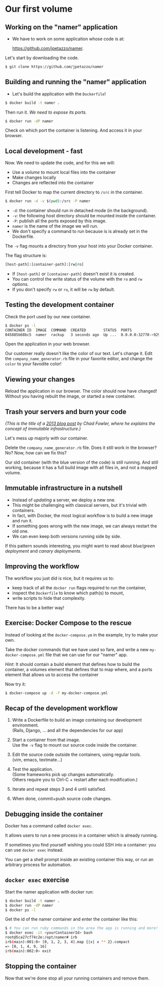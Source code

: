 # Our first volume

## Working on the "namer" application

* We have to work on some application whose code is at:

  https://github.com/jpetazzo/namer.

Let's start by downloading the code.

```bash
$ git clone https://github.com/jpetazzo/namer
```

## Building and running the "namer" application

* Let's build the application with the `Dockerfile`!

```bash
$ docker build -t namer .
```

Then run it. *We need to expose its ports.*

```bash
$ docker run -dP namer
```

Check on which port the container is listening. And access it in your browser.

## Local development - fast

Now. We need to update the code, and for this we will:

  * Use a *volume* to mount local files into the container
  * Make changes locally
  * Changes are reflected into the container

First tell Docker to map the current directory to `/src` in the container.

```bash
$ docker run -d -v $(pwd):/src -P namer
```

* `-d`: the container should run in detached mode (in the background).
* `-v`: the following host directory should be mounted inside the container.
* `-P`: publish all the ports exposed by this image.
* `namer` is the name of the image we will run.
* We don't specify a command to run because is is already set in the Dockerfile.

The `-v` flag mounts a directory from your host into your Docker container.

The flag structure is:

```bash
[host-path]:[container-path]:[rw|ro]
```

* If `[host-path]` or `[container-path]` doesn't exist it is created.
* You can control the write status of the volume with the `ro` and `rw` options.
* If you don't specify `rw` or `ro`, it will be `rw` by default.

## Testing the development container

Check the port used by our new container.

```bash
$ docker ps -l
CONTAINER ID  IMAGE  COMMAND  CREATED        STATUS  PORTS                   NAMES
045885b68bc5  namer  rackup   3 seconds ago  Up ...  0.0.0.0:32770->9292/tcp ...
```

Open the application in your web browser.

Our customer really doesn't like the color of our text. Let's change it.
Edit the `company_name_generator.rb` file in your favorite editor, and change the `color` to your favodite color!

## Viewing your changes

Reload the application in our browser.
The color should now have changed!
Without you having rebuilt the image, or started a new container.

## Trash your servers and burn your code

*(This is the title of a
[2013 blog post](http://chadfowler.com/2013/06/23/immutable-deployments.html)
by Chad Fowler, where he explains the concept of immutable infrastructure.)*

Let's mess up majorly with our container.

Delete the `company_name_generator.rb` file. Does it still work in the browser? No?
Now, how can we fix this?

Our old container (with the blue version of the code) is still running.
And still working, because it has a full build image with all files in, and not a mapped volume.

## Immutable infrastructure in a nutshell

* Instead of *updating* a server, we deploy a new one.
* This might be challenging with classical servers, but it's trivial with containers.
* In fact, with Docker, the most logical workflow is to build a new image and run it.
* If something goes wrong with the new image, we can always restart the old one.
* We can even keep both versions running side by side.

If this pattern sounds interesting, you might want to read about *blue/green deployment*
and *canary deployments*.

## Improving the workflow

The workflow you just did is nice, but it requires us to:

* keep track of all the `docker run` flags required to run the container,
* inspect the `Dockerfile` to know which path(s) to mount,
* write scripts to hide that complexity.

There has to be a better way!

## Exercise: Docker Compose to the rescue

Instead of looking at the `docker-compose.ym` in the example, try to make your own.

Take the docker commands that we have used so fare, and write a new `my-docker-compose.yml` file that we can use for our "namer" app.

_Hint:_ It should contain a build element that defines how to build the container, a volumes element that defines that to map where, and a ports element that allows us to access the container

Now try it:

```bash
$ docker-compose up -d -f my-docker-compose.yml
```

## Recap of the development workflow

1. Write a Dockerfile to build an image containing our development environment.
   <br/>
   (Rails, Django, ... and all the dependencies for our app)

2. Start a container from that image.
   <br/>
   Use the `-v` flag to mount our source code inside the container.

3. Edit the source code outside the containers, using regular tools.
   <br/>
   (vim, emacs, textmate...)

4. Test the application.
   <br/>
   (Some frameworks pick up changes automatically.
   <br/>Others require you to Ctrl-C + restart after each modification.)

5. Iterate and repeat steps 3 and 4 until satisfied.

6. When done, commit+push source code changes.

## Debugging inside the container

Docker has a command called `docker exec`.

It allows users to run a new process in a container which is already running.

If sometimes you find yourself wishing you could SSH into a container: you can use `docker exec` instead.

You can get a shell prompt inside an existing container this way, or run an arbitrary process for automation.

## `docker exec` exercise

Start the namer application with docker run:

```bash
$ docker build -t namer .
$ docker run -dP namer
$ docker ps -l
```

Get the id of the namer container and enter the container like this:

```bash
$ # You can run ruby commands in the area the app is running and more!
$ docker exec -it <yourContainerId> bash
root@5ca27cf74c2e:/opt/namer# irb
irb(main):001:0> [0, 1, 2, 3, 4].map {|x| x ** 2}.compact
=> [0, 1, 4, 9, 16]
irb(main):002:0> exit
```

## Stopping the container

Now that we're done stop all your running containers and remove them.
